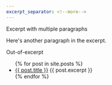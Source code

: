 ```yaml
---
excerpt_separator: <!--more-->
---
```


Excerpt with multiple paragraphs

Here's another paragraph in the excerpt.
<!--more-->
Out-of-excerpt
<ul>
  {% for post in site.posts %}
    <li>
      <a href="{{ post.url }}">{{ post.title }}</a>
      {{ post.excerpt }}
    </li>
  {% endfor %}
</ul>